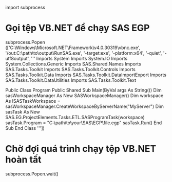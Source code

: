 import subprocess

# Gọi tệp VB.NET để chạy SAS EGP
subprocess.Popen\
(['C:\\Windows\\Microsoft.NET\\Framework\\v4.0.30319\\vbnc.exe', '/out:C:\\path\\to\\output\\RunSAS.exe', '-target:exe', '-platform:x64', '-quiet', '-utf8output', '''
Imports System
Imports System.IO
Imports System.Collections.Generic
Imports SAS.Shared.Names
Imports SAS.Tasks.Toolkit
Imports SAS.Tasks.Toolkit.Controls
Imports SAS.Tasks.Toolkit.Data
Imports SAS.Tasks.Toolkit.DataImportExport
Imports SAS.Tasks.Toolkit.DataUtilities
Imports SAS.Tasks.Toolkit.Text

Public Class Program
    Public Shared Sub Main(ByVal args As String())
        Dim sasWorkspaceManager As New SASWorkspaceManager()
        Dim workspace As ISASTaskWorkspace = sasWorkspaceManager.CreateWorkspaceByServerName("MyServer")
        Dim sasTask As New SAS.EG.ProjectElements.Tasks.ETL.SASProgramTask(workspace)
        sasTask.Program = "C:\path\to\your\SAS\EGP\file.egp"
        sasTask.Run()
    End Sub
End Class
'''])

# Chờ đợi quá trình chạy tệp VB.NET hoàn tất
subprocess.Popen.wait()
